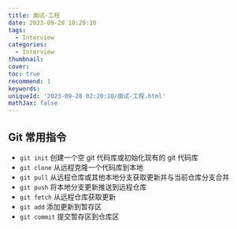 ```yaml
---
title: 面试-工程
date: 2023-09-28 10:20:10
tags:
  - Interview
categories:
  - Interview
thumbnail: 
cover: 
toc: true
recommend: 1
keywords: 
uniqueId: '2023-09-28 02:20:10/面试-工程.html'
mathJax: false
---
```


## Git 常用指令

* `git init` 创建一个空 git 代码库或初始化现有的 git 代码库
* `git clone` 从远程克隆一个代码库到本地
* `git pull` 从远程仓库或其他本地分支获取更新并与当前仓库分支合并
* `git push` 将本地分支更新推送到远程仓库
* `git fetch` 从远程仓库获取更新
* `git add` 添加更新到暂存区
* `git commit` 提交暂存区到仓库区
